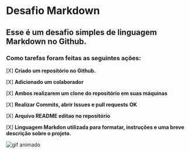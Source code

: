 # Desafio Markdown

## Esse é um desafio simples de linguagem Markdown no Github.

### Como tarefas foram feitas as seguintes ações:

[X] **Criado um repositório no Github.**

[X] **Adicionado um colaborador**

[X] **Ambos realizarem um clone do repositório em suas máquinas**

[X] **Realizar Commits, abrir Issues e pull requests** __OK__

[X] **Arquivo README editao no repositório**

[X] **Linguagem Markdon utilizada para formatar, instruções e uma breve descrição sobre o projeto.**




![gif animado](https://uploads.disquscdn.com/images/286387d4e41d38b5aef9cbb2de57d053d02adcfa8cbab9148cff9447d29554e1.gif)
